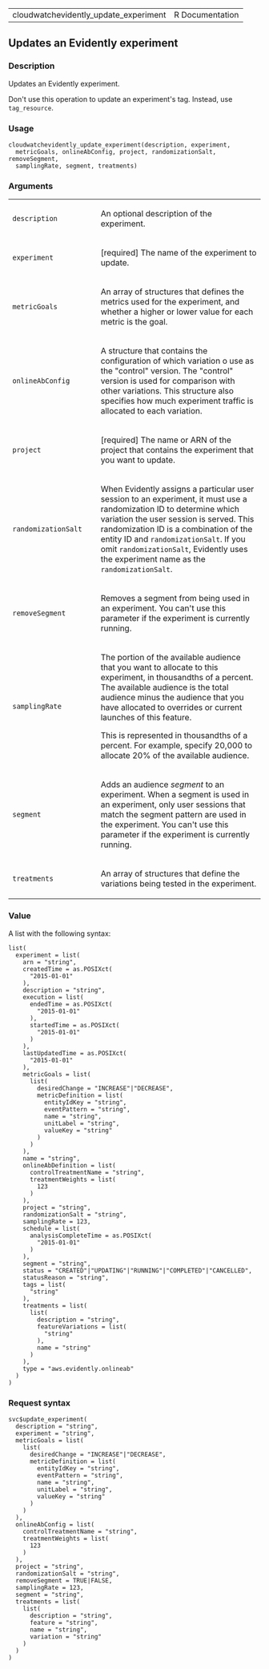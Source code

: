 <table style="width: 100%;">
<tbody>
<tr class="odd">
<td>cloudwatchevidently_update_experiment</td>
<td style="text-align: right;">R Documentation</td>
</tr>
</tbody>
</table>

## Updates an Evidently experiment

### Description

Updates an Evidently experiment.

Don't use this operation to update an experiment's tag. Instead, use
`tag_resource`.

### Usage

    cloudwatchevidently_update_experiment(description, experiment,
      metricGoals, onlineAbConfig, project, randomizationSalt, removeSegment,
      samplingRate, segment, treatments)

### Arguments

<table>
<colgroup>
<col style="width: 35%" />
<col style="width: 65%" />
</colgroup>
<tbody>
<tr class="odd">
<td><code
id="cloudwatchevidently_update_experiment_:_description">description</code></td>
<td><p>An optional description of the experiment.</p></td>
</tr>
<tr class="even">
<td><code
id="cloudwatchevidently_update_experiment_:_experiment">experiment</code></td>
<td><p>[required] The name of the experiment to update.</p></td>
</tr>
<tr class="odd">
<td><code
id="cloudwatchevidently_update_experiment_:_metricGoals">metricGoals</code></td>
<td><p>An array of structures that defines the metrics used for the
experiment, and whether a higher or lower value for each metric is the
goal.</p></td>
</tr>
<tr class="even">
<td><code
id="cloudwatchevidently_update_experiment_:_onlineAbConfig">onlineAbConfig</code></td>
<td><p>A structure that contains the configuration of which variation o
use as the "control" version. The "control" version is used for
comparison with other variations. This structure also specifies how much
experiment traffic is allocated to each variation.</p></td>
</tr>
<tr class="odd">
<td><code
id="cloudwatchevidently_update_experiment_:_project">project</code></td>
<td><p>[required] The name or ARN of the project that contains the
experiment that you want to update.</p></td>
</tr>
<tr class="even">
<td><code
id="cloudwatchevidently_update_experiment_:_randomizationSalt">randomizationSalt</code></td>
<td><p>When Evidently assigns a particular user session to an
experiment, it must use a randomization ID to determine which variation
the user session is served. This randomization ID is a combination of
the entity ID and <code>randomizationSalt</code>. If you omit
<code>randomizationSalt</code>, Evidently uses the experiment name as
the <code>randomizationSalt</code>.</p></td>
</tr>
<tr class="odd">
<td><code
id="cloudwatchevidently_update_experiment_:_removeSegment">removeSegment</code></td>
<td><p>Removes a segment from being used in an experiment. You can't use
this parameter if the experiment is currently running.</p></td>
</tr>
<tr class="even">
<td><code
id="cloudwatchevidently_update_experiment_:_samplingRate">samplingRate</code></td>
<td><p>The portion of the available audience that you want to allocate
to this experiment, in thousandths of a percent. The available audience
is the total audience minus the audience that you have allocated to
overrides or current launches of this feature.</p>
<p>This is represented in thousandths of a percent. For example, specify
20,000 to allocate 20% of the available audience.</p></td>
</tr>
<tr class="odd">
<td><code
id="cloudwatchevidently_update_experiment_:_segment">segment</code></td>
<td><p>Adds an audience <em>segment</em> to an experiment. When a
segment is used in an experiment, only user sessions that match the
segment pattern are used in the experiment. You can't use this parameter
if the experiment is currently running.</p></td>
</tr>
<tr class="even">
<td><code
id="cloudwatchevidently_update_experiment_:_treatments">treatments</code></td>
<td><p>An array of structures that define the variations being tested in
the experiment.</p></td>
</tr>
</tbody>
</table>

### Value

A list with the following syntax:

    list(
      experiment = list(
        arn = "string",
        createdTime = as.POSIXct(
          "2015-01-01"
        ),
        description = "string",
        execution = list(
          endedTime = as.POSIXct(
            "2015-01-01"
          ),
          startedTime = as.POSIXct(
            "2015-01-01"
          )
        ),
        lastUpdatedTime = as.POSIXct(
          "2015-01-01"
        ),
        metricGoals = list(
          list(
            desiredChange = "INCREASE"|"DECREASE",
            metricDefinition = list(
              entityIdKey = "string",
              eventPattern = "string",
              name = "string",
              unitLabel = "string",
              valueKey = "string"
            )
          )
        ),
        name = "string",
        onlineAbDefinition = list(
          controlTreatmentName = "string",
          treatmentWeights = list(
            123
          )
        ),
        project = "string",
        randomizationSalt = "string",
        samplingRate = 123,
        schedule = list(
          analysisCompleteTime = as.POSIXct(
            "2015-01-01"
          )
        ),
        segment = "string",
        status = "CREATED"|"UPDATING"|"RUNNING"|"COMPLETED"|"CANCELLED",
        statusReason = "string",
        tags = list(
          "string"
        ),
        treatments = list(
          list(
            description = "string",
            featureVariations = list(
              "string"
            ),
            name = "string"
          )
        ),
        type = "aws.evidently.onlineab"
      )
    )

### Request syntax

    svc$update_experiment(
      description = "string",
      experiment = "string",
      metricGoals = list(
        list(
          desiredChange = "INCREASE"|"DECREASE",
          metricDefinition = list(
            entityIdKey = "string",
            eventPattern = "string",
            name = "string",
            unitLabel = "string",
            valueKey = "string"
          )
        )
      ),
      onlineAbConfig = list(
        controlTreatmentName = "string",
        treatmentWeights = list(
          123
        )
      ),
      project = "string",
      randomizationSalt = "string",
      removeSegment = TRUE|FALSE,
      samplingRate = 123,
      segment = "string",
      treatments = list(
        list(
          description = "string",
          feature = "string",
          name = "string",
          variation = "string"
        )
      )
    )
